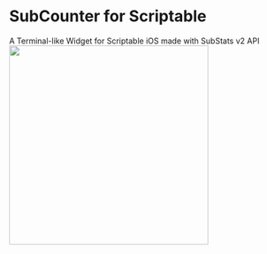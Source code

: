 # SubCounter for Scriptable
A Terminal-like Widget for Scriptable iOS made with SubStats v2 API
<img src="https://user-images.githubusercontent.com/1331289/156049785-9f5facfb-9617-48e7-bc26-f6d405b081d6.jpg" width="360">
